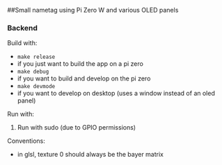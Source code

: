 ##Small nametag using Pi Zero W and various OLED panels

### Backend
Build with:
- `make release`
 - if you just want to build the app on a pi zero
- `make debug`
 - if you want to build and develop on the pi zero
- `make devmode`
 - if you want to develop on desktop (uses a window instead of an oled panel)

Run with:
1. Run with sudo (due to GPIO permissions)

Conventions:
 - in glsl, texture 0 should always be the bayer matrix
